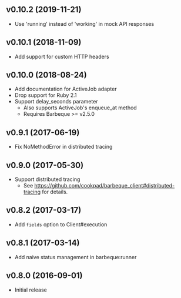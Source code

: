 ## v0.10.2 (2019-11-21)
- Use 'running' instead of 'working' in mock API responses

## v0.10.1 (2018-11-09)
- Add support for custom HTTP headers

## v0.10.0 (2018-08-24)
- Add documentation for ActiveJob adapter
- Drop support for Ruby 2.1
- Support delay_seconds parameter
  - Also supports ActiveJob's enqueue_at method
  - Requires Barbeque >= v2.5.0

## v0.9.1 (2017-06-19)
- Fix NoMethodError in distributed tracing

## v0.9.0 (2017-05-30)
- Support distributed tracing
  - See https://github.com/cookpad/barbeque_client#distributed-tracing for details.

## v0.8.2 (2017-03-17)
- Add `fields` option to Client#execution

## v0.8.1 (2017-03-14)
- Add naive status management in barbeque:runner

## v0.8.0 (2016-09-01)
- Initial release
